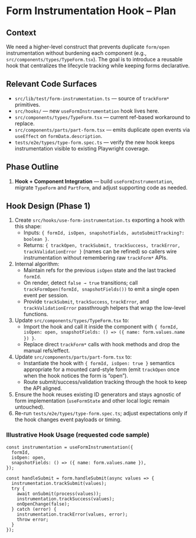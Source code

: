 # Form Instrumentation Hook – Plan

## Context
We need a higher-level construct that prevents duplicate `form/open` instrumentation without burdening each component (e.g., `src/components/types/TypeForm.tsx`). The goal is to introduce a reusable hook that centralizes the lifecycle tracking while keeping forms declarative.

## Relevant Code Surfaces
- `src/lib/test/form-instrumentation.ts` — source of `trackForm*` primitives.
- `src/hooks/` — new `useFormInstrumentation` hook lives here.
- `src/components/types/TypeForm.tsx` — current ref-based workaround to replace.
- `src/components/parts/part-form.tsx` — emits duplicate open events via `useEffect` on `formData.description`.
- `tests/e2e/types/type-form.spec.ts` — verify the new hook keeps instrumentation visible to existing Playwright coverage.

## Phase Outline
1. **Hook + Component Integration** — build `useFormInstrumentation`, migrate `TypeForm` and `PartForm`, and adjust supporting code as needed.

## Hook Design (Phase 1)
1. Create `src/hooks/use-form-instrumentation.ts` exporting a hook with this shape:
   - Inputs: `{ formId, isOpen, snapshotFields, autoSubmitTracking?: boolean }`.
   - Returns: `{ trackOpen, trackSubmit, trackSuccess, trackError, trackValidationError }` (names can be refined) so callers wire instrumentation without remembering raw `trackForm*` APIs.
2. Internal algorithm:
   - Maintain refs for the previous `isOpen` state and the last tracked `formId`.
   - On render, detect `false → true` transitions; call `trackFormOpen(formId, snapshotFields())` to emit a single open event per session.
   - Provide `trackSubmit`, `trackSuccess`, `trackError`, and `trackValidationError` passthrough helpers that wrap the low-level functions.
3. Update `src/components/types/TypeForm.tsx` to:
   - Import the hook and call it inside the component with `{ formId, isOpen: open, snapshotFields: () => ({ name: form.values.name }) }`.
   - Replace direct `trackForm*` calls with hook methods and drop the manual refs/effect.
4. Update `src/components/parts/part-form.tsx` to:
   - Instantiate the hook with `{ formId, isOpen: true }` semantics appropriate for a mounted card-style form (emit `trackOpen` once when the hook notices the form is “open”).
   - Route submit/success/validation tracking through the hook to keep the API aligned.
5. Ensure the hook reuses existing ID generators and stays agnostic of form implementation (`useFormState` and other local logic remain untouched).
6. Re-run `tests/e2e/types/type-form.spec.ts`; adjust expectations only if the hook changes event payloads or timing.

### Illustrative Hook Usage (requested code sample)
```tsx
const instrumentation = useFormInstrumentation({
  formId,
  isOpen: open,
  snapshotFields: () => ({ name: form.values.name }),
});

const handleSubmit = form.handleSubmit(async values => {
  instrumentation.trackSubmit(values);
  try {
    await onSubmit(process(values));
    instrumentation.trackSuccess(values);
    onOpenChange(false);
  } catch (error) {
    instrumentation.trackError(values, error);
    throw error;
  }
});
```
